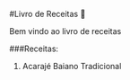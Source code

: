 

#Livro de Receitas 📖️
	
Bem vindo ao livro de receitas

###Receitas:

1. Acarajé Baiano Tradicional

